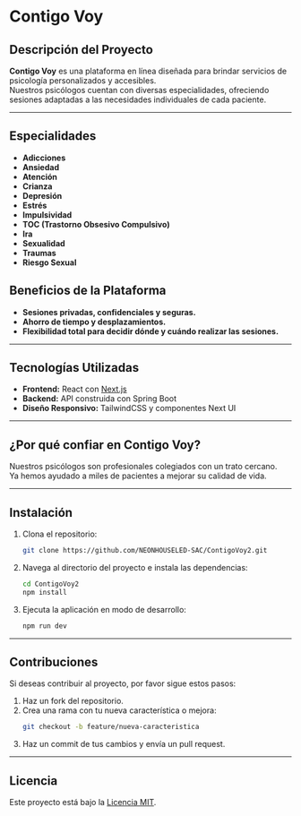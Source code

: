 # Contigo Voy

## Descripción del Proyecto

**Contigo Voy** es una plataforma en línea diseñada para brindar servicios de psicología personalizados y accesibles.  
Nuestros psicólogos cuentan con diversas especialidades, ofreciendo sesiones adaptadas a las necesidades individuales de cada paciente.

---

## Especialidades
- **Adicciones**
- **Ansiedad**
- **Atención**
- **Crianza**
- **Depresión**
- **Estrés**
- **Impulsividad**
- **TOC (Trastorno Obsesivo Compulsivo)**
- **Ira**
- **Sexualidad**
- **Traumas**
- **Riesgo Sexual**

## Beneficios de la Plataforma

- **Sesiones privadas, confidenciales y seguras.**
- **Ahorro de tiempo y desplazamientos.**
- **Flexibilidad total para decidir dónde y cuándo realizar las sesiones.**

---

## Tecnologías Utilizadas

- **Frontend:** React con [Next.js](https://nextjs.org)
- **Backend:** API construida con Spring Boot
- **Diseño Responsivo:** TailwindCSS y componentes Next UI

---

## ¿Por qué confiar en Contigo Voy?

Nuestros psicólogos son profesionales colegiados con un trato cercano.  
Ya hemos ayudado a miles de pacientes a mejorar su calidad de vida.

---

## Instalación

1. Clona el repositorio:
   ```bash
   git clone https://github.com/NEONHOUSELED-SAC/ContigoVoy2.git
   ```
2. Navega al directorio del proyecto e instala las dependencias:
   ```bash
   cd ContigoVoy2
   npm install
   ```
3. Ejecuta la aplicación en modo de desarrollo:
   ```bash
   npm run dev
   ```

---

## Contribuciones

Si deseas contribuir al proyecto, por favor sigue estos pasos:
1. Haz un fork del repositorio.
2. Crea una rama con tu nueva característica o mejora:
   ```bash
   git checkout -b feature/nueva-caracteristica
   ```
3. Haz un commit de tus cambios y envía un pull request.

---

## Licencia

Este proyecto está bajo la [Licencia MIT](https://github.com/nextui-org/vite-template/blob/main/LICENSE).
